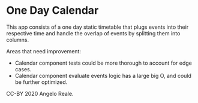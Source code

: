 # One Day Calendar

This app consists of a one day static timetable that plugs events into their respective time and handle the overlap of events by splitting them into columns.

Areas that need improvement:
- Calendar component tests could be more thorough to account for edge cases.
- Calendar component evaluate events logic has a large big O, and could be further optimized.

CC-BY 2020 Angelo Reale.
